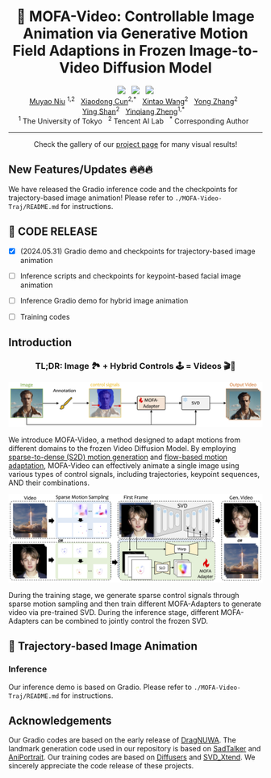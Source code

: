 



<div align="center">
  <h1>
    🦄️ MOFA-Video: Controllable Image Animation via Generative Motion Field Adaptions in Frozen Image-to-Video Diffusion Model
  </h1>
<a href='https://arxiv.org/abs/2405.20222'><img src='https://img.shields.io/badge/ArXiv-PDF-red'></a> &nbsp; <a href='https://myniuuu.github.io/MOFA_Video'><img src='https://img.shields.io/badge/Project-Page-Green'></a> &nbsp; <a href='https://huggingface.co/MyNiuuu/MOFA-Video-Traj'><img src='https://img.shields.io/badge/🤗 huggingface-MOFA_Traj-blue'></a>
<div>
    <a href='https://myniuuu.github.io/' target='_blank'>Muyao Niu</a> <sup>1,2</sup> &nbsp;
    <a href='https://vinthony.github.io/academic/' target='_blank'>Xiaodong Cun</a><sup>2,*</sup> &nbsp;
    <a href='https://xinntao.github.io/' target='_blank'>Xintao Wang</a><sup>2</sup> &nbsp;
    <a href='https://yzhang2016.github.io/' target='_blank'>Yong Zhang</a><sup>2</sup> &nbsp; <br>
    <a href='https://scholar.google.com/citations?user=4oXBp9UAAAAJ&hl=en' target='_blank'>Ying Shan</a><sup>2</sup> &nbsp;
    <a href='https://scholar.google.com/citations?user=JD-5DKcAAAAJ&hl=en' target='_blank'>Yinqiang Zheng</a><sup>1,*</sup> &nbsp;
</div>
<div>
    <sup>1</sup> The University of Tokyo &nbsp; <sup>2</sup> Tencent AI Lab &nbsp; <sup>*</sup> Corresponding Author &nbsp; 
</div>
</div>

---

<div align="center">
Check the gallery of our <a href='https://myniuuu.github.io/MOFA_Video' target='_blank'>project page</a> for many visual results!
</div>




## New Features/Updates 🔥🔥🔥

We have released the Gradio inference code and the checkpoints for trajectory-based image animation! Please refer to `./MOFA-Video-Traj/README.md` for instructions.


## 📰 CODE RELEASE
- [x] (2024.05.31) Gradio demo and checkpoints for trajectory-based image animation
- [ ] Inference scripts and checkpoints for keypoint-based facial image animation
- [ ] Inference Gradio demo for hybrid image animation
- [ ] Training codes


## Introduction

<div align="center">
  <h3>
    TL;DR: Image 🏞️ + Hybrid Controls 🕹️ = Videos 🎬🍿
  </h3>
</div>

<div align="center">
  <img src="assets/images/project-mofa.png">
</div>

We introduce MOFA-Video, a method designed to adapt motions from different domains to the frozen Video Diffusion Model. By employing <u>sparse-to-dense (S2D) motion generation</u> and <u>flow-based motion adaptation</u>, MOFA-Video can effectively animate a single image using various types of control signals, including trajectories, keypoint sequences, AND their combinations.

<p align="center">
  <img src="assets/images/pipeline.png">
</p>

During the training stage, we generate sparse control signals through sparse motion sampling and then train different MOFA-Adapters to generate video via pre-trained SVD. During the inference stage, different MOFA-Adapters can be combined to jointly control the frozen SVD.


## 💫 Trajectory-based Image Animation 

### Inference

Our inference demo is based on Gradio. Please refer to `./MOFA-Video-Traj/README.md` for instructions.




## Acknowledgements
Our Gradio codes are based on the early release of [DragNUWA](https://arxiv.org/abs/2308.08089). 
The landmark generation code used in our repository is based on [SadTalker](https://github.com/OpenTalker/SadTalker) and [AniPortrait](https://github.com/Zejun-Yang/AniPortrait).
Our training codes are based on [Diffusers](https://github.com/huggingface/diffusers) and [SVD_Xtend](https://github.com/pixeli99/SVD_Xtend). 
We sincerely appreciate the code release of these projects.

